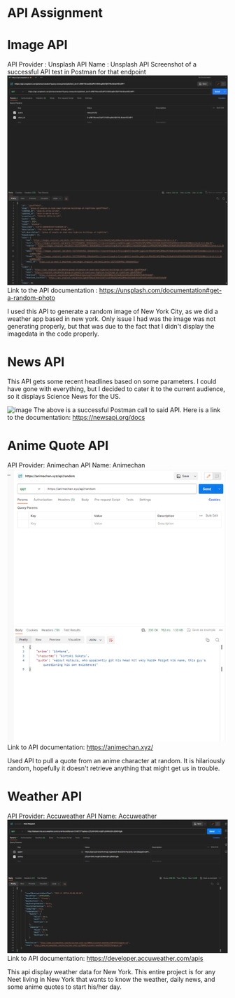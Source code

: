 # API Assignment
# Image API
API Provider : Unsplash
API Name : Unsplash API
Screenshot of a successful API test in Postman for that endpoint
![Alt text](image.png)
Link to the API documentation : https://unsplash.com/documentation#get-a-random-photo

I used this API to generate a random image of New York City, as we did a weather app based in new york.  Only issue I had was the image was not generating properly, but that was due to the fact that I didn't display the imagedata in the code properly.
# News API
This API gets some recent headlines based on some parameters. I could have gone with everything, but I decided to cater it to the current audience, so it displays Science News for the US.

![image](https://github.com/wy33/Web_Dev_Assignment5/assets/24551155/3fd1372f-8e2f-4439-9bcc-f3c4d2d24edd)
The above is a successful Postman call to said API. Here is a link to the documentation: https://newsapi.org/docs

# Anime Quote API
API Provider: Animechan
API Name: Animechan
![Alt text](anime_api.png)
Link to API documentation: https://animechan.xyz/

Used API to pull a quote from an anime character at random. It is hilariously random, hopefully it doesn't retrieve
anything that might get us in trouble.

# Weather API
API Provider: Accuweather
API Name: Accuweather
![Alt text](Capture.PNG)
Link to API documentation: https://developer.accuweather.com/apis

This api display weather data for New York. This entire project is for any Neet living in New York that wants to know the weather, daily news, and some anime quotes to start his/her day.
